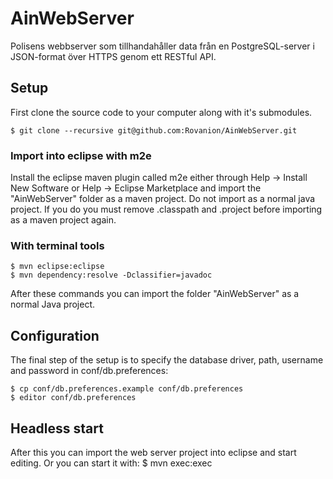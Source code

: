 AinWebServer
============

Polisens webbserver som tillhandahåller data från en PostgreSQL-server i JSON-format över HTTPS genom ett RESTful API.

Setup
-----

First clone the source code to your computer along with it's submodules.

    $ git clone --recursive git@github.com:Rovanion/AinWebServer.git

### Import into eclipse with m2e

Install the eclipse maven plugin called m2e either through Help -> Install New Software or Help -> Eclipse Marketplace and import the "AinWebServer" folder as a maven project. Do not import as a normal java project. If you do you must remove .classpath and .project before importing as a maven project again.


### With terminal tools

    $ mvn eclipse:eclipse
    $ mvn dependency:resolve -Dclassifier=javadoc

After these commands you can import the folder "AinWebServer" as a normal Java project.


Configuration
-------------

The final step of the setup is to specify the database driver, path,  username and password in conf/db.preferences:

    $ cp conf/db.preferences.example conf/db.preferences
	$ editor conf/db.preferences


Headless start
--------------

After this you can import the web server project into eclipse and start editing. Or you can start it with:
    $ mvn exec:exec
